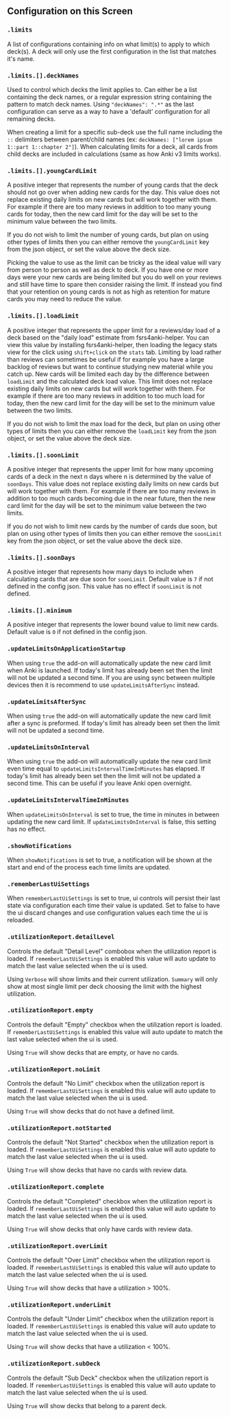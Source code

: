 ## Configuration on this Screen

### `.limits`

A list of configurations containing info on what limit(s) to apply to which deck(s). A deck will only use the first configuration in the list that matches it's name.

### `.limits.[].deckNames`

Used to control which decks the limit applies to. Can either be a list containing the deck names, or a regular expression string containing the pattern to match deck names. Using `"deckNames": ".*"` as the last configuration can serve as a way to have a 'default' configuration for all remaining decks.

When creating a limit for a specific sub-deck use the full name including the `::` delimiters between parent/child names (ex: `deckNames: ["lorem ipsum 1::part 1::chapter 2"]`). When calculating limits for a deck, all cards from child decks are included in calculations (same as how Anki v3 limits works).

### `.limits.[].youngCardLimit`

A positive integer that represents the number of young cards that the deck should not go over when adding new cards for the day. This value does not replace existing daily limits on new cards but will work together with them. For example if there are too many reviews in addition to too many young cards for today, then the new card limit for the day will be set to the minimum value between the two limits.

If you do not wish to limit the number of young cards, but plan on using other types of limits then you can either remove the `youngCardLimit` key from the json object, or set the value above the deck size.

Picking the value to use as the limit can be tricky as the ideal value will vary from person to person as well as deck to deck. If you have one or more days were your new cards are being limited but you do well on your reviews and still have time to spare then consider raising the limit. If instead you find that your retention on young cards is not as high as retention for mature cards you may need to reduce the value.

### `.limits.[].loadLimit`

A positive integer that represents the upper limit for a reviews/day load of a deck based on the "daily load" estimate from fsrs4anki-helper. You can view this value by installing fsrs4anki-helper, then loading the legacy stats view for the click using `shift+click` on the `stats` tab. Limiting by load rather than reviews can sometimes be useful if for example you have a large backlog of reviews but want to continue studying new material while you catch up. New cards will be limited each day by the difference between `loadLimit` and the calculated deck load value. This limit does not replace existing daily limits on new cards but will work together with them. For example if there are too many reviews in addition to too much load for today, then the new card limit for the day will be set to the minimum value between the two limits.

If you do not wish to limit the max load for the deck, but plan on using other types of limits then you can either remove the `loadLimit` key from the json object, or set the value above the deck size.

### `.limits.[].soonLimit`

A positive integer that represents the upper limit for how many upcoming cards of a deck in the next n days where n is determined by the value of `soonDays`. This value does not replace existing daily limits on new cards but will work together with them. For example if there are too many reviews in addition to too much cards becoming due in the near future, then the new card limit for the day will be set to the minimum value between the two limits.

If you do not wish to limit new cards by the number of cards due soon, but plan on using other types of limits then you can either remove the `soonLimit` key from the json object, or set the value above the deck size.

### `.limits.[].soonDays`

A positive integer that represents how many days to include when calculating cards that are due soon for `soonLimit`. Default value is `7` if not defined in the config json. This value has no effect if `soonLimit` is not defined.

### `.limits.[].minimum`

A positive integer that represents the lower bound value to limit new cards. Default value is `0` if not defined in the config json. 

### `.updateLimitsOnApplicationStartup`

When using `true` the add-on will automatically update the new card limit when Anki is launched. If today's limit has already been set then the limit will not be updated a second time. If you are using sync between multiple devices then it is recommend to use `updateLimitsAfterSync` instead.

### `.updateLimitsAfterSync`

When using `true` the add-on will automatically update the new card limit after a sync is preformed. If today's limit has already been set then the limit will not be updated a second time.

### `.updateLimitsOnInterval`

When using `true` the add-on will automatically update the new card limit even time equal to `updateLimitsIntervalTimeInMinutes` has elapsed. If today's limit has already been set then the limit will not be updated a second time. This can be useful if you leave Anki open overnight.

### `.updateLimitsIntervalTimeInMinutes`

When `updateLimitsOnInterval` is set to true, the time in minutes in between updating the new card limit. If `updateLimitsOnInterval` is false, this setting has no effect.

### `.showNotifications`

When `showNotifications` is set to true, a notification will be shown at the start and end of the process each time limits are updated.

### `.rememberLastUiSettings`

When `rememberLastUiSettings` is set to true, ui controls will persist their last state via configuration each time their value is updated. Set to false to have the ui discard changes and use configuration values each time the ui is reloaded.

### `.utilizationReport.detailLevel`

Controls the default "Detail Level" combobox when the utilization report is loaded. If `rememberLastUiSettings` is enabled this value will auto update to match the last value selected when the ui is used.

Using `Verbose` will show limits and their current utilization. `Summary` will only show at most single limit per deck choosing the limit with the highest utilization.

### `.utilizationReport.empty`

Controls the default "Empty" checkbox when the utilization report is loaded. If `rememberLastUiSettings` is enabled this value will auto update to match the last value selected when the ui is used.

Using `True` will show decks that are empty, or have no cards.

### `.utilizationReport.noLimit`

Controls the default "No Limit" checkbox when the utilization report is loaded. If `rememberLastUiSettings` is enabled this value will auto update to match the last value selected when the ui is used.

Using `True` will show decks that do not have a defined limit.

### `.utilizationReport.notStarted`

Controls the default "Not Started" checkbox when the utilization report is loaded. If `rememberLastUiSettings` is enabled this value will auto update to match the last value selected when the ui is used.

Using `True` will show decks that have no cards with review data.

### `.utilizationReport.complete`

Controls the default "Completed" checkbox when the utilization report is loaded. If `rememberLastUiSettings` is enabled this value will auto update to match the last value selected when the ui is used.

Using `True` will show decks that only have cards with review data.

### `.utilizationReport.overLimit`

Controls the default "Over Limit" checkbox when the utilization report is loaded. If `rememberLastUiSettings` is enabled this value will auto update to match the last value selected when the ui is used.

Using `True` will show decks that have a utilization > 100%.

### `.utilizationReport.underLimit`

Controls the default "Under Limit" checkbox when the utilization report is loaded. If `rememberLastUiSettings` is enabled this value will auto update to match the last value selected when the ui is used.

Using `True` will show decks that have a utilization < 100%.

### `.utilizationReport.subDeck`


Controls the default "Sub Deck" checkbox when the utilization report is loaded. If `rememberLastUiSettings` is enabled this value will auto update to match the last value selected when the ui is used.

Using `True` will show decks that belong to a parent deck.
